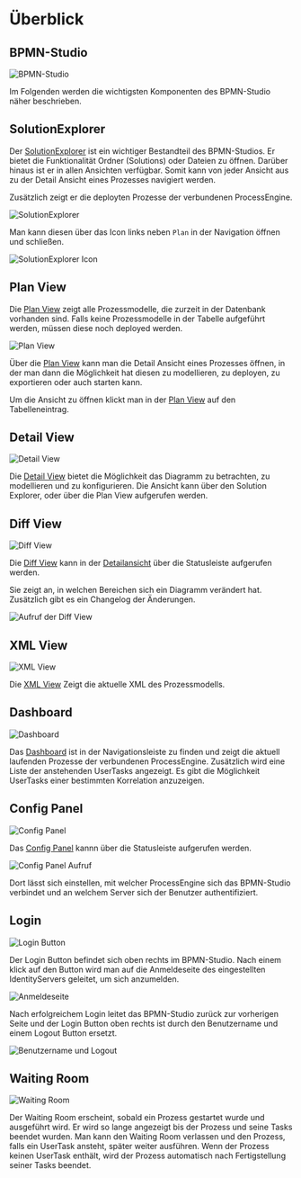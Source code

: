 # Überblick

## BPMN-Studio

![BPMN-Studio](./bpmn-studio.png)

Im Folgenden werden die wichtigsten Komponenten des BPMN-Studio näher
beschrieben.

## SolutionExplorer
Der [SolutionExplorer](components/solution-explorer/solution-explorer.md) 
ist ein wichtiger Bestandteil des BPMN-Studios. Er bietet die Funktionalität
Ordner (Solutions) oder Dateien zu öffnen. Darüber hinaus ist er in allen
Ansichten verfügbar. Somit kann von jeder Ansicht aus zu der Detail Ansicht
eines Prozesses navigiert werden.

Zusätzlich zeigt er die deployten Prozesse der verbundenen ProcessEngine.

![SolutionExplorer](components/solution-explorer/solution-explorer.png)

Man kann diesen über das Icon links neben `Plan` in der Navigation öffnen
und schließen.

![SolutionExplorer Icon](components/solution-explorer/solution-explorer-icon.png)

## Plan View

Die [Plan View](components/plan-view/plan-view.md) zeigt alle Prozessmodelle, 
die zurzeit in der Datenbank vorhanden sind. Falls keine Prozessmodelle in 
der Tabelle aufgeführt werden, müssen diese noch deployed werden.

![Plan View](components/plan-view/plan-view.png)

Über die [Plan View](components/plan-view/plan-view.md) kann man die Detail
Ansicht eines Prozesses öffnen, in der man dann die Möglichkeit hat diesen 
zu modellieren, zu deployen, zu exportieren oder auch starten kann.

Um die Ansicht zu öffnen klickt man in der 
[Plan View](components/plan-view/plan-view.md) auf den Tabelleneintrag.

## Detail View

![Detail View](components/detail-view/detail-view.png)

Die [Detail View](components/detail-view/detail-view.md) bietet die
Möglichkeit das Diagramm zu betrachten, zu modellieren und zu konfigurieren.
Die Ansicht kann über den Solution Explorer, oder über die Plan View
aufgerufen werden.

## Diff View

![Diff View](components/diff-view/diff-view.png)

Die [Diff View](components/diff-view/diff-view.md) kann in der 
[Detailansicht](components/detail-view/detail-view.md) über die Statusleiste
aufgerufen werden.

Sie zeigt an, in welchen Bereichen sich ein Diagramm verändert hat.
Zusätzlich gibt es ein Changelog der Änderungen.

![Aufruf der Diff View](components/diff-view/diff-view-aufruf.png)

## XML View

![XML View](components/xml-view/xml-view.png)

Die [XML View](components/xml-view/xml-view.md) Zeigt die aktuelle XML
des Prozessmodells. 

## Dashboard

![Dashboard](components/dashboard/dashboard.png)

Das [Dashboard](components/dashboard/dashboard.md) ist in der Navigationsleiste
zu finden und zeigt die aktuell laufenden Prozesse der verbundenen
ProcessEngine. Zusätzlich wird eine Liste der anstehenden UserTasks angezeigt.
Es gibt die Möglichkeit UserTasks einer bestimmten Korrelation anzuzeigen.

## Config Panel

![Config Panel](components/config-panel/config-panel.png)

Das [Config Panel](components/config-panel/config-panel.md) kannn über die
Statusleiste aufgerufen werden.

![Config Panel Aufruf](components/config-panel/config-panel-aufruf.png)

Dort lässt sich einstellen, mit welcher ProcessEngine sich das BPMN-Studio
verbindet und an welchem Server sich der Benutzer authentifiziert.

## Login

![Login Button](login-button.png)

Der Login Button befindet sich oben rechts im BPMN-Studio.
Nach einem klick auf den Button wird man auf die Anmeldeseite
des eingestellten IdentityServers geleitet, um sich anzumelden.

![Anmeldeseite](identity-server-login.png)

Nach erfolgreichem Login leitet das BPMN-Studio zurück zur vorherigen
Seite und der Login Button oben rechts ist durch den Benutzername
und einem Logout Button ersetzt.

![Benutzername und Logout](username-logout.png)

## Waiting Room

![Waiting Room](waiting-room.png)

Der Waiting Room erscheint, sobald ein Prozess gestartet wurde und ausgeführt
wird. Er wird so lange angezeigt bis der Prozess und seine Tasks beendet wurden.
Man kann den Waiting Room verlassen und den Prozess, falls ein UserTask ansteht,
später weiter ausführen. Wenn der Prozess keinen UserTask enthält, wird der
Prozess automatisch nach Fertigstellung seiner Tasks beendet.
